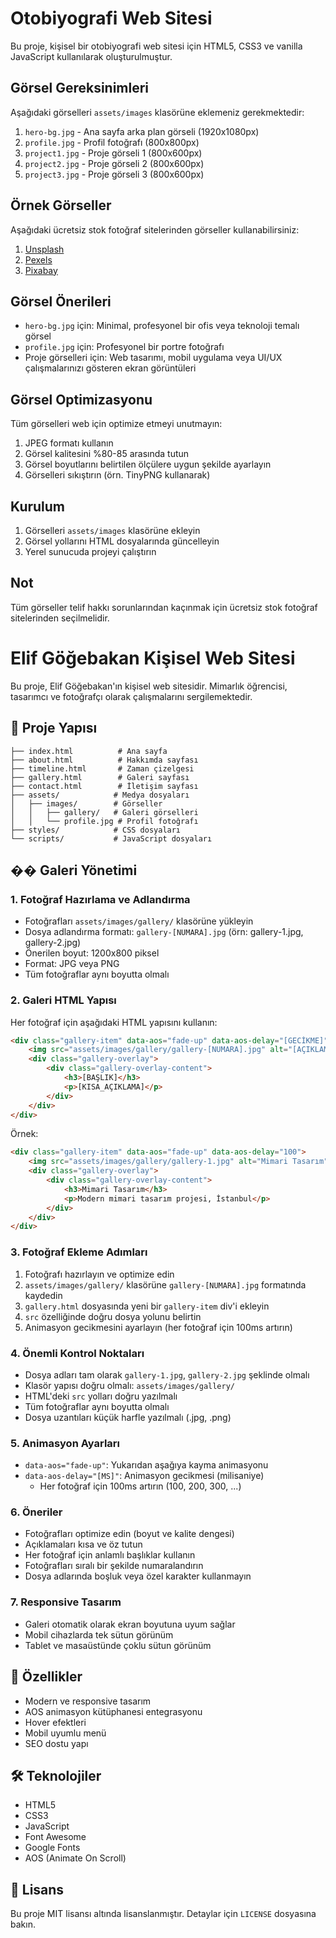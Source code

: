 # Otobiyografi Web Sitesi

Bu proje, kişisel bir otobiyografi web sitesi için HTML5, CSS3 ve vanilla JavaScript kullanılarak oluşturulmuştur.

## Görsel Gereksinimleri

Aşağıdaki görselleri `assets/images` klasörüne eklemeniz gerekmektedir:

1. `hero-bg.jpg` - Ana sayfa arka plan görseli (1920x1080px)
2. `profile.jpg` - Profil fotoğrafı (800x800px)
3. `project1.jpg` - Proje görseli 1 (800x600px)
4. `project2.jpg` - Proje görseli 2 (800x600px)
5. `project3.jpg` - Proje görseli 3 (800x600px)

## Örnek Görseller

Aşağıdaki ücretsiz stok fotoğraf sitelerinden görseller kullanabilirsiniz:

1. [Unsplash](https://unsplash.com)
2. [Pexels](https://pexels.com)
3. [Pixabay](https://pixabay.com)

## Görsel Önerileri

- `hero-bg.jpg` için: Minimal, profesyonel bir ofis veya teknoloji temalı görsel
- `profile.jpg` için: Profesyonel bir portre fotoğrafı
- Proje görselleri için: Web tasarımı, mobil uygulama veya UI/UX çalışmalarınızı gösteren ekran görüntüleri

## Görsel Optimizasyonu

Tüm görselleri web için optimize etmeyi unutmayın:

1. JPEG formatı kullanın
2. Görsel kalitesini %80-85 arasında tutun
3. Görsel boyutlarını belirtilen ölçülere uygun şekilde ayarlayın
4. Görselleri sıkıştırın (örn. TinyPNG kullanarak)

## Kurulum

1. Görselleri `assets/images` klasörüne ekleyin
2. Görsel yollarını HTML dosyalarında güncelleyin
3. Yerel sunucuda projeyi çalıştırın

## Not

Tüm görseller telif hakkı sorunlarından kaçınmak için ücretsiz stok fotoğraf sitelerinden seçilmelidir.

# Elif Göğebakan Kişisel Web Sitesi

Bu proje, Elif Göğebakan'ın kişisel web sitesidir. Mimarlık öğrencisi, tasarımcı ve fotoğrafçı olarak çalışmalarını sergilemektedir.

## 📁 Proje Yapısı

```
├── index.html          # Ana sayfa
├── about.html          # Hakkımda sayfası
├── timeline.html       # Zaman çizelgesi
├── gallery.html        # Galeri sayfası
├── contact.html        # İletişim sayfası
├── assets/            # Medya dosyaları
│   ├── images/        # Görseller
│   │   ├── gallery/   # Galeri görselleri
│   │   └── profile.jpg # Profil fotoğrafı
├── styles/            # CSS dosyaları
└── scripts/           # JavaScript dosyaları
```

## ��️ Galeri Yönetimi

### 1. Fotoğraf Hazırlama ve Adlandırma
- Fotoğrafları `assets/images/gallery/` klasörüne yükleyin
- Dosya adlandırma formatı: `gallery-[NUMARA].jpg` (örn: gallery-1.jpg, gallery-2.jpg)
- Önerilen boyut: 1200x800 piksel
- Format: JPG veya PNG
- Tüm fotoğraflar aynı boyutta olmalı

### 2. Galeri HTML Yapısı
Her fotoğraf için aşağıdaki HTML yapısını kullanın:

```html
<div class="gallery-item" data-aos="fade-up" data-aos-delay="[GECİKME]">
    <img src="assets/images/gallery/gallery-[NUMARA].jpg" alt="[AÇIKLAMA]">
    <div class="gallery-overlay">
        <div class="gallery-overlay-content">
            <h3>[BAŞLIK]</h3>
            <p>[KISA_AÇIKLAMA]</p>
        </div>
    </div>
</div>
```

Örnek:
```html
<div class="gallery-item" data-aos="fade-up" data-aos-delay="100">
    <img src="assets/images/gallery/gallery-1.jpg" alt="Mimari Tasarım">
    <div class="gallery-overlay">
        <div class="gallery-overlay-content">
            <h3>Mimari Tasarım</h3>
            <p>Modern mimari tasarım projesi, İstanbul</p>
        </div>
    </div>
</div>
```

### 3. Fotoğraf Ekleme Adımları
1. Fotoğrafı hazırlayın ve optimize edin
2. `assets/images/gallery/` klasörüne `gallery-[NUMARA].jpg` formatında kaydedin
3. `gallery.html` dosyasında yeni bir `gallery-item` div'i ekleyin
4. `src` özelliğinde doğru dosya yolunu belirtin
5. Animasyon gecikmesini ayarlayın (her fotoğraf için 100ms artırın)

### 4. Önemli Kontrol Noktaları
- Dosya adları tam olarak `gallery-1.jpg`, `gallery-2.jpg` şeklinde olmalı
- Klasör yapısı doğru olmalı: `assets/images/gallery/`
- HTML'deki `src` yolları doğru yazılmalı
- Tüm fotoğraflar aynı boyutta olmalı
- Dosya uzantıları küçük harfle yazılmalı (.jpg, .png)

### 5. Animasyon Ayarları
- `data-aos="fade-up"`: Yukarıdan aşağıya kayma animasyonu
- `data-aos-delay="[MS]"`: Animasyon gecikmesi (milisaniye)
  - Her fotoğraf için 100ms artırın (100, 200, 300, ...)

### 6. Öneriler
- Fotoğrafları optimize edin (boyut ve kalite dengesi)
- Açıklamaları kısa ve öz tutun
- Her fotoğraf için anlamlı başlıklar kullanın
- Fotoğrafları sıralı bir şekilde numaralandırın
- Dosya adlarında boşluk veya özel karakter kullanmayın

### 7. Responsive Tasarım
- Galeri otomatik olarak ekran boyutuna uyum sağlar
- Mobil cihazlarda tek sütun görünüm
- Tablet ve masaüstünde çoklu sütun görünüm

## 🚀 Özellikler

- Modern ve responsive tasarım
- AOS animasyon kütüphanesi entegrasyonu
- Hover efektleri
- Mobil uyumlu menü
- SEO dostu yapı

## 🛠️ Teknolojiler

- HTML5
- CSS3
- JavaScript
- Font Awesome
- Google Fonts
- AOS (Animate On Scroll)

## 📝 Lisans

Bu proje MIT lisansı altında lisanslanmıştır. Detaylar için `LICENSE` dosyasına bakın. 